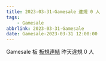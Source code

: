 ```yaml
---
title: 2023-03-31-Gamesale 違規 0 人
tags:
    - Gamesale
abbrlink: 2023-03-31-Gamesale
date: Gamesale-2023-03-31 12:00:00
---
```

Gamesale 板 [板規連結](https://www.ptt.cc/bbs/Gossiping/M.1637425085.A.07D.html)
昨天違規 0 人
